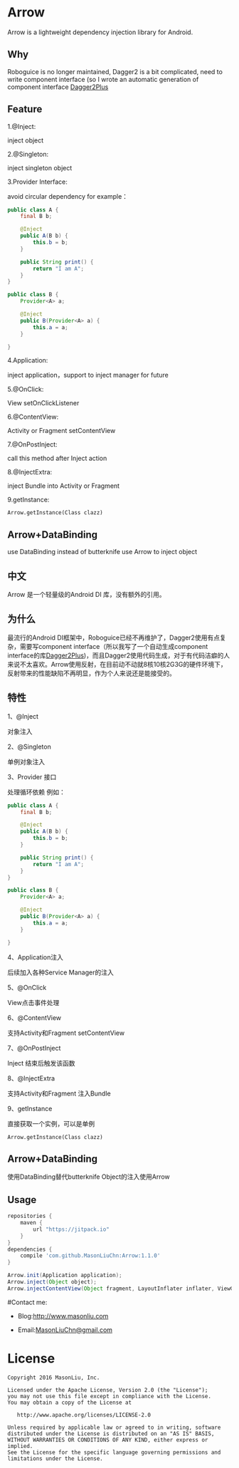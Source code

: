 Arrow
========
Arrow is a lightweight dependency injection library for Android.  

Why
--------
Roboguice is no longer maintained, Dagger2 is a bit complicated, need to write component interface (so I wrote an automatic generation of component interface [Dagger2Plus](https://github.com/MasonLiuChn/Dagger2Plus)


Feature
--------
1.@Inject:

inject object

2.@Singleton:

inject singleton object

3.Provider Interface:

avoid circular dependency
for example：
```java
public class A {
    final B b;

    @Inject
    public A(B b) {
        this.b = b;
    }

    public String print() {
        return "I am A";
    }
}

public class B {
    Provider<A> a;

    @Inject
    public B(Provider<A> a) {
        this.a = a;
    }

}
```

4.Application:

inject application，support to inject manager for future

5.@OnClick:

View setOnClickListener

6.@ContentView:

Activity or Fragment setContentView

7.@OnPostInject:

call this method after Inject action

8.@InjectExtra:

inject Bundle into Activity or Fragment

9.getInstance:

```
Arrow.getInstance(Class clazz)
```

Arrow+DataBinding
--------
use DataBinding instead of butterknife
use Arrow to inject object

中文
------
Arrow 是一个轻量级的Android DI 库，没有额外的引用。


为什么
--------

最流行的Android DI框架中，Roboguice已经不再维护了，Dagger2使用有点复杂，需要写component interface（所以我写了一个自动生成component interface的库[Dagger2Plus](https://github.com/MasonLiuChn/Dagger2Plus))，而且Dagger2使用代码生成，对于有代码洁癖的人来说不太喜欢。Arrow使用反射，在目前动不动就8核10核2G3G的硬件环境下，反射带来的性能缺陷不再明显，作为个人来说还是能接受的。

特性
--------
1、@Inject

对象注入

2、@Singleton

单例对象注入

3、Provider 接口

处理循环依赖
例如：
```java
public class A {
    final B b;

    @Inject
    public A(B b) {
        this.b = b;
    }

    public String print() {
        return "I am A";
    }
}

public class B {
    Provider<A> a;

    @Inject
    public B(Provider<A> a) {
        this.a = a;
    }

}
```

4、Application注入

后续加入各种Service Manager的注入

5、@OnClick

View点击事件处理

6、@ContentView

支持Activity和Fragment setContentView

7、@OnPostInject

Inject 结束后触发该函数

8、@InjectExtra

支持Activity和Fragment 注入Bundle

9、getInstance

直接获取一个实例，可以是单例
```
Arrow.getInstance(Class clazz)
```
Arrow+DataBinding
--------
使用DataBinding替代butterknife
Object的注入使用Arrow

Usage
--------

```groovy
repositories {
    maven {
        url "https://jitpack.io"
    }
}
dependencies {
	compile 'com.github.MasonLiuChn:Arrow:1.1.0'
}
```

```java
Arrow.init(Application application);
Arrow.inject(Object object);
Arrow.injectContentView(Object fragment, LayoutInflater inflater, ViewGroup container,Bundle savedInstanceState)
```


#Contact me:

- Blog:http://www.masonliu.com

- Email:MasonLiuChn@gmail.com

License
=======

    Copyright 2016 MasonLiu, Inc.

    Licensed under the Apache License, Version 2.0 (the "License");
    you may not use this file except in compliance with the License.
    You may obtain a copy of the License at

       http://www.apache.org/licenses/LICENSE-2.0

    Unless required by applicable law or agreed to in writing, software
    distributed under the License is distributed on an "AS IS" BASIS,
    WITHOUT WARRANTIES OR CONDITIONS OF ANY KIND, either express or implied.
    See the License for the specific language governing permissions and
    limitations under the License.
